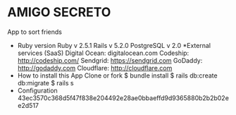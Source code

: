 # AMIGO SECRETO
App to sort friends
* Ruby version
Ruby        v 2.5.1
Rails       v 5.2.0
PostgreSQL  v 2.0
*External services (SaaS)
Digital Ocean: digitalocean.com
Codeship: http://codeship.com/
Sendgrid: https://sendgrid.com
GoDaddy: http://godaddy.com
Cloudflare: http://cloudflare.com
* How to install this App
Clone or fork
$ bundle install
$ rails db:create db:migrate
$ rails s
* Configuration
43ec3570c368d5f47f838e204492e28ae0bbaeffd9d9365880b2b2b02ee2d517